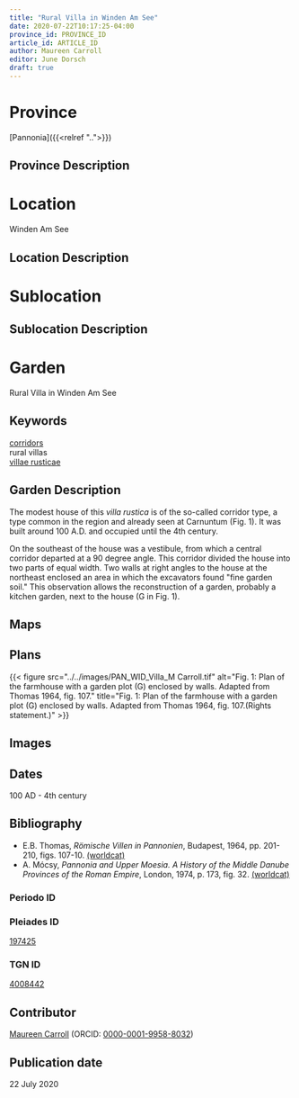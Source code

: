 ```yaml
---
title: "Rural Villa in Winden Am See"
date: 2020-07-22T10:17:25-04:00
province_id: PROVINCE_ID
article_id: ARTICLE_ID
author: Maureen Carroll
editor: June Dorsch
draft: true
---
```


# Province

[Pannonia]({{<relref "..">}}) 

## Province Description

<!-- DESCRIPTION -->


# Location

Winden Am See

## Location Description


# Sublocation

<!--
[AREA WITHIN LOCATION, LIKE “PALATINE HILL”](GEOREFERENCE LINK)
A sublocation is any area larger than an individual garden, but located within a location. I would always try to include a link to a controlled vocabulary here if possible. This ID may well be different from the Garden ID, e.g., Pompeii versus a Garden in one of the houses which has its own Pleiades ID.
-->

## Sublocation Description

<!-- DESCRIPTION -->

# Garden

Rural Villa in Winden Am See

## Keywords

[corridors](http://vocab.getty.edu/page/aat/300004294)  
rural villas  
[villae rusticae](http://vocab.getty.edu/page/aat/300005518)

## Garden Description

The modest house of this *villa rustica* is of the so-called corridor type, a type common in the region and already seen at Carnuntum (Fig. 1). It was built around 100 A.D. and occupied until the 4th century.

On the southeast of the house was a vestibule, from which a central corridor departed at a 90 degree angle. This corridor divided the house into two parts of equal width. Two walls at right angles to the house at the northeast enclosed an area in which the excavators found "fine garden soil." This observation allows the reconstruction of a garden, probably a kitchen garden, next to the house (G in Fig. 1).

## Maps


## Plans

{{< figure src="../../images/PAN_WID_Villa_M Carroll.tif" alt="Fig. 1: Plan of the farmhouse with a garden plot (G) enclosed by walls. Adapted from Thomas 1964, fig. 107." title="Fig. 1: Plan of the farmhouse with a garden plot (G) enclosed by walls. Adapted from Thomas 1964, fig. 107.(Rights statement.)" >}}

## Images


## Dates

100 AD - 4th century

## Bibliography

*  E.B. Thomas, *Römische Villen in Pannonien*, Budapest, 1964, pp. 201-210, figs. 107-10. [(worldcat)](http://www.worldcat.org/oclc/785736879)
* A. Mócsy, *Pannonia and Upper Moesia. A History of the Middle Danube Provinces of the Roman Empire*, London, 1974, p. 173, fig. 32. [(worldcat)](http://www.worldcat.org/oclc/644823914)

### Periodo ID

<!-- [PERIODO_ID](https://pleiades.stoa.org/places/PLEIADES_ID) -->

### Pleiades ID

[197425](https://pleiades.stoa.org/places/197425)

### TGN ID

[4008442](http://vocab.getty.edu/page/tgn/4008442)

## Contributor

[Maureen Carroll](https://www.sheffield.ac.uk/archaeology/our-people/academic-staff/maureen-carroll) (ORCID: [0000-0001-9958-8032](https://orcid.org/0000-0001-9958-8032))

## Publication date

22 July 2020
